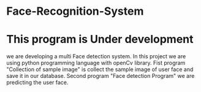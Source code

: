 # Face-Recognition-System
# This program is Under development
we are developing a multi Face detection system. In this project we are using python programming language with openCv library. Fist program "Collection of sample image" is collect the sample image of user face and save it in our database. Second program "Face detection Program" we are predicting the user face. 

